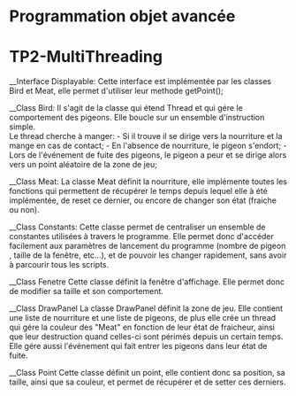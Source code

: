 # Programmation objet avancée 
# TP2-MultiThreading

__Interface Displayable:
	Cette interface est implémentée par les classes Bird et Meat, elle permet d'utiliser leur methode getPoint();

__Class Bird:
	Il s'agit de la classe qui étend Thread et qui gére le comportement des pigeons. Elle boucle sur un ensemble d'instruction simple. 	
	Le thread cherche à manger:
		- Si il trouve il se dirige vers la nourriture et la mange en cas de contact;
		- En l'absence de nourriture, le pigeon s'endort;
		- Lors de l'événement de fuite des pigeons, le pigeon a peur et se dirige alors vers un point aléatoire de la zone de jeu;

__Class Meat:
	La classe Meat définit la nourriture, elle implémente toutes les fonctions qui permettent de récupérer le temps depuis lequel elle à été implémentée, de reset ce dernier, ou encore de changer son état (fraiche ou non).

__Class Constants:
	Cette classe permet de centraliser un ensemble de constantes utilisées à travers le programme. Elle permet donc d'accéder facilement aux paramètres de lancement du programme (nombre de pigeon , taille de la fenêtre, etc...), et de pouvoir les changer rapidement, sans avoir à parcourir tous les scripts.

__Class Fenetre
	Cette classe définit la fenêtre d'affichage. Elle permet donc de modifier sa taille et son comportement.

__Class DrawPanel
	La classe DrawPanel définit la zone de jeu. Elle contient une liste de nourriture et une liste de pigeons, de plus elle crée un thread qui gére la couleur des "Meat" en fonction de leur état de fraicheur, ainsi que leur destruction quand celles-ci sont périmés depuis un certain temps. Elle gére aussi l'événement qui fait entrer les pigeons dans leur état de fuite.

__Class Point
	Cette classe définit un point, elle contient donc sa position, sa taille, ainsi que sa couleur, et permet de récupérer et de setter ces derniers.